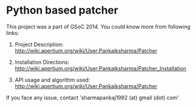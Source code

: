Python based patcher
======================

This project was a part of GSoC 2014. You could know more from following links:

1. Project Description: http://wiki.apertium.org/wiki/User:Pankajksharma/Patcher

2. Installation Directions: http://wiki.apertium.org/wiki/User:Pankajksharma/Patcher_Installation

3. API usage and algorithm used: http://wiki.apertium.org/wiki/User:Pankajksharma/Patcher


If you face any issue, contact 'sharmapankaj1992 (at) gmail (dot) com'
